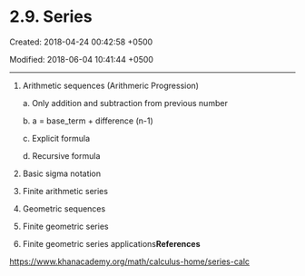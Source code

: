 # 2.9. Series

Created: 2018-04-24 00:42:58 +0500

Modified: 2018-06-04 10:41:44 +0500

---

1. Arithmetic sequences (Arithmeric Progression)

    a.  Only addition and subtraction from previous number

    b.  a = base_term + difference (n-1)

    c.  Explicit formula

    d.  Recursive formula

2. Basic sigma notation

3. Finite arithmetic series

4. Geometric sequences

5. Finite geometric series

6. Finite geometric series applications**References**

<https://www.khanacademy.org/math/calculus-home/series-calc>
